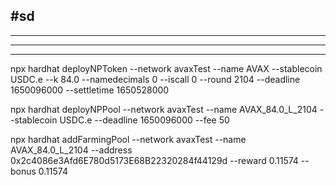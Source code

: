 ## #sd

---

---

---

npx hardhat deployNPToken --network avaxTest --name AVAX --stablecoin USDC.e --k 84.0 --namedecimals 0 --iscall 0 --round 2104 --deadline 1650096000 --settletime 1650528000

npx hardhat deployNPPool --network avaxTest --name AVAX_84.0_L_2104 --stablecoin USDC.e --deadline 1650096000 --fee 50

npx hardhat addFarmingPool --network avaxTest --name AVAX_84.0_L_2104 --address 0x2c4086e3Afd6E780d5173E68B22320284f44129d --reward 0.11574 --bonus 0.11574
